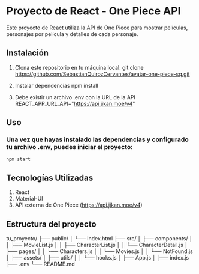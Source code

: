 # Proyecto de React - One Piece API

Este proyecto de React utiliza la API de One Piece para mostrar películas, personajes por película y detalles de cada personaje.

## Instalación

1. Clona este repositorio en tu máquina local:
    git clone https://github.com/SebastianQuirozCervantes/avatar-one-piece-sq.git

2. Instalar dependencias
    npm install

3. Debe existir un archivo .env con la URL de la API
    REACT_APP_URL_API="https://api.jikan.moe/v4"

## Uso

### Una vez que hayas instalado las dependencias y configurado tu archivo .env, puedes iniciar el proyecto:
    npm start

## Tecnologías Utilizadas

1. React
2. Material-UI
3. API externa de One Piece (https://api.jikan.moe/v4)

## Estructura del proyecto

tu_proyecto/
├── public/
│   └── index.html
├── src/
│   ├── components/
│   │   ├── MovieList.js
│   │   ├── CharacterList.js
│   │   └── CharacterDetail.js
│   ├── pages/
│   │   └── Characters.js
│   │   └── Movies.js
│   │   └── NotFound.js
│   ├── assets/
│   ├── utils/
│   │   └── hooks.js
│   ├── App.js
│   ├── index.js
├── .env
└── README.md
